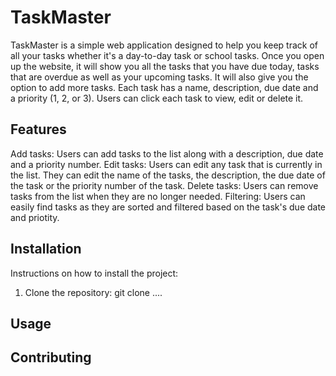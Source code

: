 # TaskMaster

TaskMaster is a simple web application designed to help you keep track of all your tasks whether it's a day-to-day task or school tasks. Once you open up the website, it will show you all the tasks that you have due today, tasks that are overdue as well as your upcoming tasks. It will also give you the option to add more tasks. Each task has a name, description, due date and a priority (1, 2, or 3). Users can click each task to view, edit or delete it.

## Features

Add tasks: Users can add tasks to the list along with a description, due date and a priority number.
Edit tasks: Users can edit any task that is currently in the list. They can edit the name of the tasks, the description, the due date of the task or the priority number of the task.
Delete tasks: Users can remove tasks from the list when they are no longer needed.
Filtering: Users can easily find tasks as they are sorted and filtered based on the task's due date and priotity.

## Installation

Instructions on how to install the project:
 1. Clone the repository: git clone ....

## Usage



## Contributing

